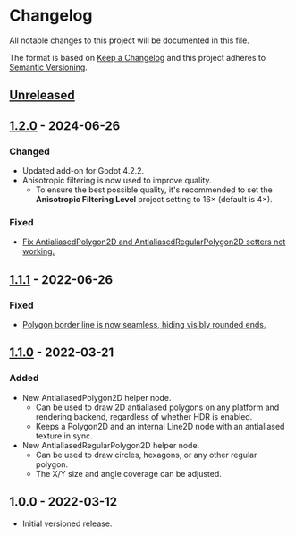 # Changelog

All notable changes to this project will be documented in this file.

The format is based on [Keep a Changelog](https://keepachangelog.com/en/1.0.0/)
and this project adheres to [Semantic Versioning](https://semver.org/spec/v2.0.0.html).

## [Unreleased]

## [1.2.0] - 2024-06-26

### Changed

- Updated add-on for Godot 4.2.2.
- Anisotropic filtering is now used to improve quality.
  - To ensure the best possible quality, it's recommended to set the
    **Anisotropic Filtering Level** project setting to 16× (default is 4×).

### Fixed

- [Fix AntialiasedPolygon2D and AntialiasedRegularPolygon2D setters not working.](https://github.com/godot-extended-libraries/godot-antialiased-line2d/issues/6)

## [1.1.1] - 2022-06-26

### Fixed

- [Polygon border line is now seamless, hiding visibly rounded ends.](https://github.com/godot-extended-libraries/godot-antialiased-line2d/pull/4)

## [1.1.0] - 2022-03-21

### Added

- New AntialiasedPolygon2D helper node.
  - Can be used to draw 2D antialiased polygons on any platform and rendering backend,
    regardless of whether HDR is enabled.
  - Keeps a Polygon2D and an internal Line2D node with an antialiased texture
    in sync.
- New AntialiasedRegularPolygon2D helper node.
  - Can be used to draw circles, hexagons, or any other regular polygon.
  - The X/Y size and angle coverage can be adjusted.

## 1.0.0 - 2022-03-12

- Initial versioned release.

[Unreleased]: https://github.com/godot-extended-libraries/godot-antialiased-line2d/compare/v1.2.0...HEAD
[1.2.0]: https://github.com/godot-extended-libraries/godot-antialiased-line2d/compare/1.1.1...v1.2.0
[1.1.1]: https://github.com/godot-extended-libraries/godot-antialiased-line2d/compare/v1.1.0...1.1.1
[1.1.0]: https://github.com/godot-extended-libraries/godot-antialiased-line2d/compare/1.0.0...v1.1.0

